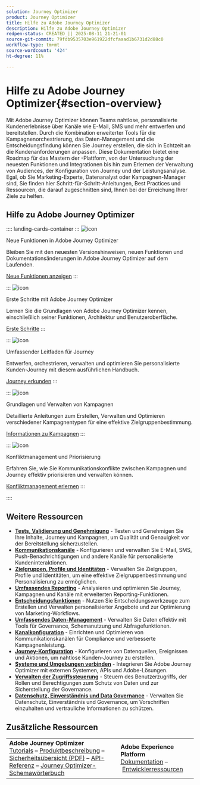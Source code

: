 ```yaml
---
solution: Journey Optimizer
product: Journey Optimizer
title: Hilfe zu Adobe Journey Optimizer
description: Hilfe zu Adobe Journey Optimizer
redpen-status: CREATED_||_2025-08-11_21-21-01
source-git-commit: 79fdb9535703e961922dfcfaaad1b6731d2d88c0
workflow-type: tm+mt
source-wordcount: '424'
ht-degree: 11%

---
```



# Hilfe zu Adobe Journey Optimizer{#section-overview}

Mit Adobe Journey Optimizer können Teams nahtlose, personalisierte Kundenerlebnisse über Kanäle wie E-Mail, SMS und mehr entwerfen und bereitstellen. Durch die Kombination erweiterter Tools für die Kampagnenorchestrierung, das Daten-Management und die Entscheidungsfindung können Sie Journey erstellen, die sich in Echtzeit an die Kundenanforderungen anpassen. Diese Dokumentation bietet eine Roadmap für das Mastern der -Plattform, von der Untersuchung der neuesten Funktionen und Integrationen bis hin zum Erlernen der Verwaltung von Audiences, der Konfiguration von Journey und der Leistungsanalyse. Egal, ob Sie Marketing-Experte, Datenanalyst oder Kampagnen-Manager sind, Sie finden hier Schritt-für-Schritt-Anleitungen, Best Practices und Ressourcen, die darauf zugeschnitten sind, Ihnen bei der Erreichung Ihrer Ziele zu helfen.

## Hilfe zu Adobe Journey Optimizer

:::: landing-cards-container
:::
![icon](https://cdn.experienceleague.adobe.com/icons/list-check.svg)

Neue Funktionen in Adobe Journey Optimizer

Bleiben Sie mit den neuesten Versionshinweisen, neuen Funktionen und Dokumentationsänderungen in Adobe Journey Optimizer auf dem Laufenden.

[Neue Funktionen anzeigen](whats-new-landing-page.md)
:::

:::
![icon](https://cdn.experienceleague.adobe.com/icons/circle-play.svg)

Erste Schritte mit Adobe Journey Optimizer

Lernen Sie die Grundlagen von Adobe Journey Optimizer kennen, einschließlich seiner Funktionen, Architektur und Benutzeroberfläche.

[Erste Schritte](get-started-landing-page.md)
:::

:::
![icon](https://cdn.experienceleague.adobe.com/icons/code-branch.svg)

Umfassender Leitfaden für Journey

Entwerfen, orchestrieren, verwalten und optimieren Sie personalisierte Kunden-Journey mit diesem ausführlichen Handbuch.

[Journey erkunden](orchestrate-journeys-landing-page.md)
:::

:::
![icon](https://cdn.experienceleague.adobe.com/icons/bullhorn.svg)

Grundlagen und Verwalten von Kampagnen

Detaillierte Anleitungen zum Erstellen, Verwalten und Optimieren verschiedener Kampagnentypen für eine effektive Zielgruppenbestimmung.

[Informationen zu Kampagnen](campaigns-landing-page.md)
:::

:::
![icon](https://cdn.experienceleague.adobe.com/icons/scale-balanced.svg)

Konfliktmanagement und Priorisierung

Erfahren Sie, wie Sie Kommunikationskonflikte zwischen Kampagnen und Journey effektiv priorisieren und verwalten können.

[Konfliktmanagement erlernen](conflict-prioritization-landing-page.md)
:::

::::


## Weitere Ressourcen

- **[Tests, Validierung und Genehmigung](test-landing-page.md)** - Testen und Genehmigen Sie Ihre Inhalte, Journey und Kampagnen, um Qualität und Genauigkeit vor der Bereitstellung sicherzustellen.
- **[Kommunikationskanäle](../using/channels/gs-channels.md)** - Konfigurieren und verwalten Sie E-Mail, SMS, Push-Benachrichtigungen und andere Kanäle für personalisierte Kundeninteraktionen.
- **[Zielgruppen, Profile und Identitäten](audiences-profiles-identities-landing-page.md)** - Verwalten Sie Zielgruppen, Profile und Identitäten, um eine effektive Zielgruppenbestimmung und Personalisierung zu ermöglichen.
- **[Umfassendes Reporting](reporting-landing-page.md)** - Analysieren und optimieren Sie Journey, Kampagnen und Kanäle mit erweiterten Reporting-Funktionen.
- **[Entscheidungsfunktionen](decisioning-landing-page.md)** - Nutzen Sie Entscheidungswerkzeuge zum Erstellen und Verwalten personalisierter Angebote und zur Optimierung von Marketing-Workflows.
- **[Umfassendes Daten-Management](data-management-landing-page.md)** - Verwalten Sie Daten effektiv mit Tools für Governance, Schemanutzung und Abfragefunktionen.
- **[Kanalkonfiguration](configuration-landing-page.md)** - Einrichten und Optimieren von Kommunikationskanälen für Compliance und verbesserte Kampagnenleistung.
- **[Journey-Konfiguration](configure-journeys-landing-page.md)** - Konfigurieren von Datenquellen, Ereignissen und Aktionen, um nahtlose Kunden-Journey zu erstellen.
- **[Systeme und Umgebungen verbinden](connect-systems-landing-page.md)** - Integrieren Sie Adobe Journey Optimizer mit externen Systemen, APIs und Adobe-Lösungen.
- **[Verwalten der Zugriffssteuerung](access-control-landing-page.md)** - Steuern des Benutzerzugriffs, der Rollen und Berechtigungen zum Schutz von Daten und zur Sicherstellung der Governance.
- **[Datenschutz, Einverständnis und Data Governance](privacy-landing-page.md)** - Verwalten Sie Datenschutz, Einverständnis und Governance, um Vorschriften einzuhalten und vertrauliche Informationen zu schützen.

## Zusätzliche Ressourcen

<table style="table-layout:fixed"><tr style="border: 0;">
<td><strong>Adobe Journey Optimizer</strong><br/>
<a href="https://experienceleague.adobe.com/docs/journey-optimizer-learn/tutorials/overview.html?lang=de" target="_blank">Tutorials</a> – <a href="https://helpx.adobe.com/de/legal/product-descriptions/adobe-journey-optimizer.html" target="_blank">Produktbeschreibung</a> – <a href="https://www.adobe.com/content/dam/cc/en/security/pdfs/AJO_SecurityOverview.pdf" target="_blank">Sicherheitsübersicht (PDF)</a> – <a href="https://developer.adobe.com/journey-optimizer-apis/" target="_blank">API-Referenz</a> – <a href="https://experienceleague.adobe.com/tools/ajo-schemas/schema-dictionary.html?lang=de" target="_blank">Journey Optimizer-Schemawörterbuch</a>

</td>
<td><strong>Adobe Experience Platform</strong><br/>
<a href="https://experienceleague.adobe.com/docs/experience-platform/landing/home.html?lang=de" target="_blank">Dokumentation</a> – <a href="https://www.adobe.com/de/experience-platform/documentation-and-developer-resources.html" target="_blank">Entwicklerressourcen</a>
</td>
</tr></table>

<!--table style="table-layout:auto"><tr style="border: 0;"><td><img src="using/assets/do-not-localize/newsletter.png"></td><td>
<b>Stay informed and elevate your Adobe Journey Optimizer experience!</b><br/>Sign up for our quarterly newsletter. Gain exclusive access to the latest product updates, captivating stories, real-world use cases, valuable tips, and more – all delivered directly to your inbox every quarter. <a href="https://www.adobe.com/subscription/Adobe_Journey_Optimizer_NL.html">Sign up today!</a></td></tr></table-->

